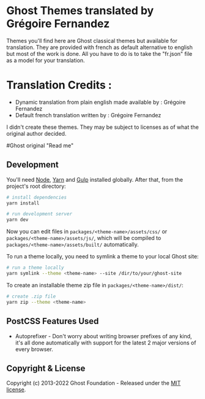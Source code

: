 # Ghost Themes translated by Grégoire Fernandez
Themes you'll find here are Ghost classical themes but available for translation. They are provided with french as default alternative to english but most of the work is done. All you have to do is to take the "fr.json" file as a model for your translation.

# Translation Credits :
- Dynamic translation from plain english made available by : Grégoire Fernandez
- Default french translation written by : Grégoire Fernandez

I didn't create these themes. They may be subject to licenses as of what the original author decided.














#Ghost original "Read me"

## Development

You'll need [Node](https://nodejs.org/), [Yarn](https://yarnpkg.com/) and [Gulp](https://gulpjs.com) installed globally. After that, from the project's root directory:

```bash
# install dependencies
yarn install

# run development server
yarn dev
```

Now you can edit files in `packages/<theme-name>/assets/css/` or `packages/<theme-name>/assets/js/`, which will be compiled to `packages/<theme-name>/assets/built/` automatically.

To run a theme locally, you need to symlink a theme to your local Ghost site:

```bash
# run a theme locally
yarn symlink --theme <theme-name> --site /dir/to/your/ghost-site
```

To create an installable theme zip file in `packages/<theme-name>/dist/`:

```bash
# create .zip file
yarn zip --theme <theme-name>
```

## PostCSS Features Used

- Autoprefixer - Don't worry about writing browser prefixes of any kind, it's all done automatically with support for the latest 2 major versions of every browser.

## Copyright & License

Copyright (c) 2013-2022 Ghost Foundation - Released under the [MIT license](LICENSE).
